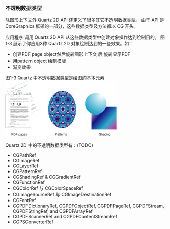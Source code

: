 ### 不透明数据类型

除图形上下文外 Quartz 2D API 还定义了很多其它不透明数据类型。
由于 API 是 CoreGraphics 框架的一部分，这些数据类型及方法都以 CG 开头。

应用程序 调用 Quartz 2D API 从这些数据类型中创建对象操作达到绘制目的。
图1-3 展示了你应用3种 Quartz 2D 对象绘制达到的一些效果。如：
* 创建PDF page object然后旋转图形上下文 后 旋转显示PDF
* 用pattern object 绘制模版
* 渐变效果

图1-3 Quartz 中不透明数据类型是绘图的基本元素
![图1-3](../Art/drawing_primitives.gif)


Quartz 2D 中的不透明数据类型有：(TODO)
* CGPathRef
* CGImageRef
* CGLayerRef
* CGPatternRef
* CGShadingRef & CGGradientRef
* CGFunctionRef
* CGColorRef 与 CGColorSpaceRef
* CGImageSourceRef 与 CGImageDestinationRef
* CGFontRef
* CGPDFDictionaryRef, CGPDFObjectRef, CGPDFPageRef, CGPDFStream, CGPDFStringRef, and CGPDFArrayRef
* CGPDFScannerRef and CGPDFContentStreamRef
* CGPSConverterRef
